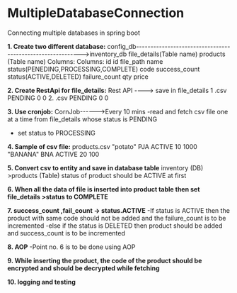 # MultipleDatabaseConnection
Connecting multiple databases in spring boot 

__1. Create two different database:__
config_db----------------------------------------------------------->inventory_db
file_details(Table name)                                            products (Table name)
Columns:                                                            Columns:
  id                                                                    id
  file_path                                                             name
  status(PENEDING,PROCESSING,COMPLETE)                                  code
  success_count                                                         status(ACTIVE,DELETED)
  failure_count                                                         qty
  price

__2. Create RestApi for file_details:__
Rest API ----> save in file_details
  1 .csv PENDING 0 0
  2. .csv PENDING 0 0

__3. Use cronjob:__
CornJob------>Every 10 mins
  -read and fetch csv file one at a time from file_details whose status is PENDING
  - set status to PROCESSING

__4. Sample of csv file:__
products.csv
  "potato" PJA ACTIVE 10 1000
  "BANANA" BNA ACTIVE 20 100

__5. Convert csv to entity and save in database table__
inventory (DB) >products (Table)
status of product should be ACTIVE at first

__6. When all the data of file is inserted into product table then set file_details >status to COMPLETE__

__7. success_count ,fail_count -> status.ACTIVE__
  -If status is ACTIVE then the product with same code should not be added and the failure_count is to be incremented
  -else if the status is DELETED then product should be added and success_count is to be incremented

__8. AOP__
  -Point no. 6 is to be done using AOP

__9. While inserting the product, the code of the product should be encrypted and should be decrypted while fetching__

__10. logging and testing__
